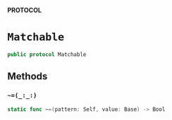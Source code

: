 **PROTOCOL**

# `Matchable`

```swift
public protocol Matchable
```

## Methods
### `~=(_:_:)`

```swift
static func ~=(pattern: Self, value: Base) -> Bool
```
